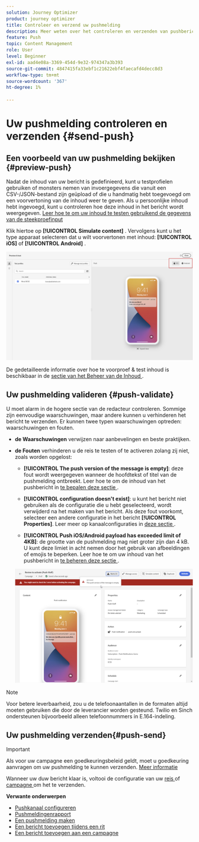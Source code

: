 ```yaml
---
solution: Journey Optimizer
product: journey optimizer
title: Controleer en verzend uw pushmelding
description: Meer weten over het controleren en verzenden van pushberichten in Journey Optimizer?
feature: Push
topic: Content Management
role: User
level: Beginner
exl-id: aad4e08a-3369-454d-9e32-974347a3b393
source-git-commit: 4847415fa33ebf1c21622ebf4faecafd4decc8d3
workflow-type: tm+mt
source-wordcount: '367'
ht-degree: 1%

---
```


# Uw pushmelding controleren en verzenden {#send-push}

## Een voorbeeld van uw pushmelding bekijken {#preview-push}

Nadat de inhoud van uw bericht is gedefinieerd, kunt u testprofielen gebruiken of monsters nemen van invoergegevens die vanuit een CSV-/JSON-bestand zijn geüpload of die u handmatig hebt toegevoegd om een voorvertoning van de inhoud weer te geven. Als u persoonlijke inhoud hebt ingevoegd, kunt u controleren hoe deze inhoud in het bericht wordt weergegeven. [ Leer hoe te om uw inhoud te testen gebruikend de gegevens van de steekproefinput ](../test-approve/simulate-sample-input.md)

Klik hiertoe op **[!UICONTROL Simulate content]** . Vervolgens kunt u het type apparaat selecteren dat u wilt voorvertonen met inhoud: **[!UICONTROL iOS]** of **[!UICONTROL Android]** .

![](assets/push_preview_3.png)

De gedetailleerde informatie over hoe te voorproef &amp; test inhoud is beschikbaar in de [ sectie van het Beheer van de Inhoud ](../content-management/preview-test.md).

## Uw pushmelding valideren {#push-validate}

U moet alarm in de hogere sectie van de redacteur controleren. Sommige zijn eenvoudige waarschuwingen, maar andere kunnen u verhinderen het bericht te verzenden. Er kunnen twee typen waarschuwingen optreden: waarschuwingen en fouten.

* **de Waarschuwingen** verwijzen naar aanbevelingen en beste praktijken.

* **de Fouten** verhinderen u de reis te testen of te activeren zolang zij niet, zoals worden opgelost:

   * **[!UICONTROL The push version of the message is empty]**: deze fout wordt weergegeven wanneer de hoofdtekst of titel van de pushmelding ontbreekt. Leer hoe te om de inhoud van het pushbericht in [ te bepalen deze sectie ](create-push.md).

   * **[!UICONTROL configuration doesn't exist]**: u kunt het bericht niet gebruiken als de configuratie die u hebt geselecteerd, wordt verwijderd na het maken van het bericht. Als deze fout voorkomt, selecteer een andere configuratie in het bericht **[!UICONTROL Properties]**. Leer meer op kanaalconfiguraties in [ deze sectie ](../configuration/channel-surfaces.md).

   * **[!UICONTROL Push iOS/Android payload has exceeded limit of 4KB]**: de grootte van de pushmelding mag niet groter zijn dan 4 kB. U kunt deze limiet in acht nemen door het gebruik van afbeeldingen of emojis te beperken. Leer hoe te om uw inhoud van het pushbericht in [ te beheren deze sectie ](../push/create-push.md).

  ![](assets/push_alert.png)


>[!NOTE]
>
> Voor betere leverbaarheid, zou u de telefoonaantallen in de formaten altijd moeten gebruiken die door de leverancier worden gesteund. Twilio en Sinch ondersteunen bijvoorbeeld alleen telefoonnummers in E.164-indeling.

## Uw pushmelding verzenden{#push-send}

>[!IMPORTANT]
>
> Als voor uw campagne een goedkeuringsbeleid geldt, moet u goedkeuring aanvragen om uw pushmelding te kunnen verzenden. [Meer informatie](../test-approve/gs-approval.md)

Wanneer uw duw bericht klaar is, voltooi de configuratie van uw [ reis ](../building-journeys/journey-gs.md) of [ campagne ](../campaigns/create-campaign.md) om het te verzenden.

**Verwante onderwerpen**

* [Pushkanaal configureren](push-configuration.md)
* [Pushmeldingenrapport](../reports/journey-global-report-cja-push.md)
* [Een pushmelding maken](create-push.md)
* [Een bericht toevoegen tijdens een rit](../building-journeys/journeys-message.md)
* [Een bericht toevoegen aan een campagne](../campaigns/create-campaign.md)

